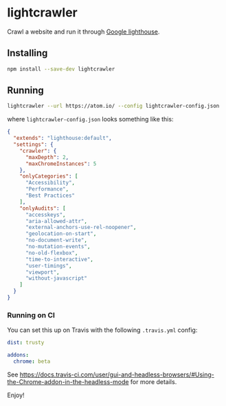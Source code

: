 # lightcrawler

Crawl a website and run it through [Google lighthouse](https://github.com/GoogleChrome/lighthouse).

## Installing

```bash
npm install --save-dev lightcrawler
```

## Running

```bash
lightcrawler --url https://atom.io/ --config lightcrawler-config.json
```

where `lightcrawler-config.json` looks something like this:

```json
{
  "extends": "lighthouse:default",
  "settings": {
    "crawler": {
      "maxDepth": 2,
      "maxChromeInstances": 5
    },
    "onlyCategories": [
      "Accessibility",
      "Performance",
      "Best Practices"
    ],
    "onlyAudits": [
      "accesskeys",
      "aria-allowed-attr",
      "external-anchors-use-rel-noopener",
      "geolocation-on-start",
      "no-document-write",
      "no-mutation-events",
      "no-old-flexbox",
      "time-to-interactive",
      "user-timings",
      "viewport",
      "without-javascript"
    ]
  }
}
```

### Running on CI

You can set this up on Travis with the following `.travis.yml` config:

```yml
dist: trusty

addons:
  chrome: beta
```

See https://docs.travis-ci.com/user/gui-and-headless-browsers/#Using-the-Chrome-addon-in-the-headless-mode
for more details.

Enjoy!
